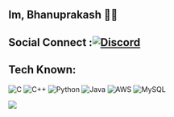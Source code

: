 ## Im, Bhanuprakash 👨‍💻

## Social Connect :[![Discord](https://img.shields.io/badge/Discord-%237289DA.svg?logo=discord&logoColor=white)](https://discord.gg/https://discord.gg/bHqJQvJQ) 

## Tech Known:
![C](https://img.shields.io/badge/c-%2300599C.svg?style=flat-square&logo=c&logoColor=white) ![C++](https://img.shields.io/badge/c++-%2300599C.svg?style=flat-square&logo=c%2B%2B&logoColor=white) ![Python](https://img.shields.io/badge/python-3670A0?style=flat-square&logo=python&logoColor=ffdd54) ![Java](https://img.shields.io/badge/javascript-%23323330.svg?style=flat-square&logo=javascript&logoColor=%23F7DF1E) ![AWS](https://img.shields.io/badge/AWS-%23FF9900.svg?style=flat-square&logo=amazon-aws&logoColor=white) ![MySQL](https://img.shields.io/badge/mysql-4479A1.svg?style=flat-square&logo=mysql&logoColor=white)

[![](https://visitcount.itsvg.in/api?id=bhan91&icon=5&color=3)](https://visitcount.itsvg.in)
